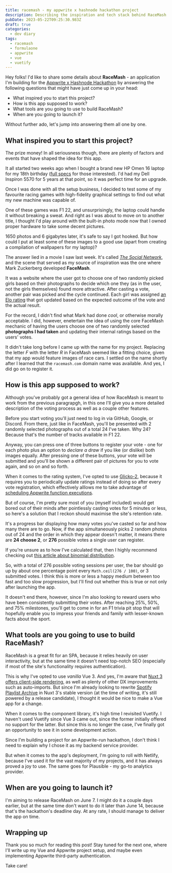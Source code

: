 ```yaml
---
title: racemash - my appwrite x hashnode hackathon project
description: Describing the inspiration and tech stack behind RaceMash and how it works.
pubDate: 2023-05-22T09:25:30.983Z
draft: true
categories:
  - dev diary
tags:
  - racemash
  - formulaone
  - appwrite
  - vue
  - vuetify
---
```


Hey folks! I'd like to share some details about **RaceMash** - an application I'm building for the [Appwrite x Hashnode Hackathon](https://hashnode.com/hackathons/appwrite) by answering the following questions that might have just come up in your head:

- What inspired you to start this project?
- How is this app supposed to work?
- What tools are you going to use to build RaceMash?
- When are you going to launch it?

Without further ado, let's jump into answering them all one by one.

## What inspired you to start this project?

The prize money! In all seriousness though, there are plenty of factors and events that have shaped the idea for this app.

It all started two weeks ago when I bought a brand new HP Omen 16 laptop for my 18th birthday ([full specs](https://support.hp.com/gb-en/document/c08017376) for those interested). I'd had my Dell Inspiron 5570 for 5 years at that point, so it was perfect time for an upgrade.

Once I was done with all the setup business, I decided to test some of my favourite racing games with high-fidelity graphical settings to find out what my new machine was capable of.

One of these games was F1 22, and unsurprisingly, the laptop could handle it without breaking a sweat. And right as I was about to move on to another title, I thought I'd play around with the built-in photo mode now that I owned proper hardware to take some decent pictures.

1650 photos and 6 gigabytes later, it's safe to say I got hooked. But how could I put at least some of these images to a good use (apart from creating a compilation of wallpapers for my laptop)?

The answer lied in a movie I saw last week. It's called _[The Social Network](https://www.imdb.com/title/tt1285016)_, and the scene that served as my source of inspiration was the one where Mark Zuckerberg developed **FaceMash**.

It was a website where the user got to choose one of two randomly picked girls based on their photographs to decide which one they (as in the user, not the girls themselves) found more attractive. After casting a vote, another pair was picked and the cycle continued. Each girl was assigned [an Elo rating](https://en.wikipedia.org/wiki/Elo_rating_system) that got updated based on the expected outcome of the vote and the actual result.

For the record, I didn't find what Mark had done _cool_, or otherwise morally acceptable. I did, however, enetertain the idea of using the core FaceMash mechanic of having the users choose one of two randomly selected **photographs I had taken**  and updating their internal ratings based on the users' votes.

It didn't take long before I came up with the name for my project. Replacing the letter _F_ with the letter _R_ in FaceMash seemed like a fitting choice, given that my app would feature images of race cars. I settled on the name shortly after I learned that the `racemash.com` domain name was available. And yes, I did go on to register it.

## How is this app supposed to work?

Although you've probably got a general idea of how RaceMash is meant to work from the previous paragrapgh, in this one I'll give you a more detailed description of the voting process as well as a couple other features.

Before you start voting you'll just need to log in via GitHub, Google, or Discord. From there, just like in FaceMash, you'll be presented with 2 randomly selected photographs out of a total 24 I've taken. Why 24? Because that's the number of tracks available in F1 22.

Anyway, you can press one of three buttons to register your vote - one for each photo plus an option to _declare a draw_ if you like (or dislike) both images equally. After pressing one of these buttons, your vote will be submitted and you'll be shown a different pair of pictures for you to vote again, and so on and so forth.

When it comes to the rating system, I've opted to use [Glicko-2](http://www.glicko.net/glicko/glicko2.pdf), because it requires you to periodically update ratings instead of doing so after every vote registration, which effectively alllows me to take advantage of [scheduling Appwrite function executions](https://appwrite.io/docs/functions#scheduled-execution).

But of course, I'm pretty sure most of you (myself included) would get bored out of their minds after pointlessly casting votes for 5 minutes or less, so here's a solution that I reckon should maximise the site's retention rate.

It's a progress bar displaying how many votes you've casted so far and how many there are to go. Now, if the app simultaneously picks 2 random photos out of 24 and the order in which they appear doesn't matter, it means there are **24 choose 2**, or **276** possible votes a single user can register.

If you're unsure as to how I've calculated that, then I highly recommend checking out [this article about binomial distribution](https://www.mathsisfun.com/data/binomial-distribution.html).

So, with a total of 276 possible voting sessions per user, the bar should go up by about one percentage point every `Math.ceil(276 / 100)`, or 3 submitted votes. I think this is more or less a happy medium between too fast and too slow progression, but I'll find out whether this is true or not only after launching the app.

It doesn't end there, however, since I'm also looking to reward users who have been consistently submitting their votes. After reaching 25%, 50%, and 75% milestones, you'll get to come in for an F1 trivia pit stop that will hopefully enable you to impress your friends and family with lesser-known facts about the sport.

## What tools are you going to use to build RaceMash?

RaceMash is a great fit for an SPA, because it relies heavily on user interactivity, but at the same time it doesn't need top-notch SEO (especially if most of the site's functionality requires authentication).

This is why I've opted to use _vanilla_ Vue 3. And yes, I'm aware that [Nuxt 3 offers client-side rendering](https://nuxt.com/docs/guide/concepts/rendering#client-side-rendering), as well as plenty of other DX improvements such as auto-imports. But since I'm already looking to rewrite [Spotify Playlist Archive](https://spotifyplaylistarchive.com) in Nuxt 3's stable version (at the time of writing, it's still powered by a release candidate), I thought it would be nice to make a Vue app for a change.

When it comes to the component library, it's high time I revisited Vuetify. I haven't used Vuetify since Vue 3 came out, since the former initially offered no support for the latter. But since this is no longer the case, I've finally got an opportunity to see it in some development action.

Since I'm building a project for an Appwrite-run hackathon, I don't think I need to explain why I chose it as my backend service provider.

But when it comes to the app's deployment, I'm going to roll with Netlify, because I've used it for the vast majority of my projects, and it has always proved a joy to use. The same goes for Plausible - my go-to analytics provider.

## When are you going to launch it?

I'm aiming to release RaceMash on June 7. I might do it a couple days earlier, but at the same time don't want to do it later than June 14, because that's the hackathon's deadline day. At any rate, I should manage to deliver the app on time.

## Wrapping up

Thank you so much for reading this post! Stay tuned for the next one, where I'll write up my Vue and Appwrite project setup, and maybe even implementing Appwrite third-party authentication.

Take care!
